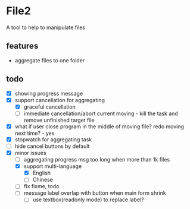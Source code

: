# File2

A tool to help to manipulate files

## features

* aggregate files to one folder

## todo

* [x] showing progress message
* [x] support cancellation for aggregating
  * [x] graceful cancellation
  * [ ] immediate cancellation/abort current moving - kill the task and remove unfinished target file
* [x] what if user close program in the middle of moving file? redo moving next time? - yes
* [x] stopwatch for aggregating task
* [ ] hide cancel buttons by default
* [x] minor issues
  * [ ] aggregating progress msg too long when more than 1k files
  * [x] support multi-language
    * [x] English
    * [ ] Chinese
  * [ ] fix fixme, todo
  * [ ] message label overlap with button when main form shrink
    * [ ] use textbox(readonly mode) to replace label?
